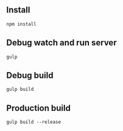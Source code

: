 ## Install

```
npm install
```

## Debug watch and run server

```
gulp
```

## Debug build

```
gulp build
```

## Production build

```
gulp build --release
```